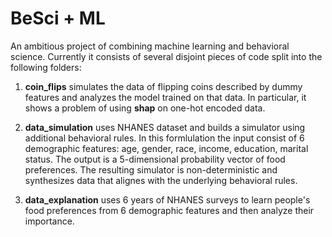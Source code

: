 # BeSci + ML
An ambitious project of combining machine learning and behavioral science.
Currently it consists of several disjoint pieces of code split into the following folders:

1. **coin_flips** simulates the data of flipping coins described by dummy features and analyzes the model trained on that data.
In particular, it shows a problem of using **shap** on one-hot encoded data.

2. **data_simulation** uses NHANES dataset and builds a simulator using additional behavioral rules.
In this formlulation the input consist of 6 demographic features: age, gender, race, income, education, marital status.
The output is a 5-dimensional probability vector of food preferences.
The resulting simulator is non-deterministic and synthesizes data that alignes with the underlying behavioral rules.

3. **data_explanation** uses 6 years of NHANES surveys to learn people's food preferences from 6 demographic features and then analyze their importance.


